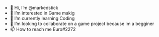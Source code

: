 - 👋 Hi, I’m @markedstick
- 👀 I’m interested in Game makig
- 🌱 I’m currently learning Coding
- 💞️ I’m looking to collaborate on a game project because im a begginer
- 📫 How to reach me Euro#2272

<!---
markedstick/markedstick is a ✨ special ✨ repository because its `README.md` (this file) appears on your GitHub profile.
You can click the Preview link to take a look at your changes.
--->
